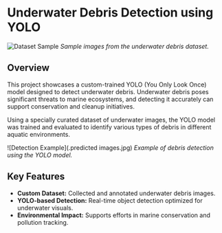 
# Underwater Debris Detection using YOLO

![Dataset Sample](./images/data_sample.jpg)
*Sample images from the underwater debris dataset.*

## Overview

This project showcases a custom-trained YOLO (You Only Look Once) model designed to detect underwater debris. 
Underwater debris poses significant threats to marine ecosystems, and detecting it accurately can support conservation and cleanup initiatives.

Using a specially curated dataset of underwater images, the YOLO model was trained and evaluated to identify various types of debris in different aquatic environments.

![Detection Example](.predicted images.jpg)
*Example of debris detection using the YOLO model.*

## Key Features

- **Custom Dataset:** Collected and annotated underwater debris images.
- **YOLO-based Detection:** Real-time object detection optimized for underwater visuals.
- **Environmental Impact:** Supports efforts in marine conservation and pollution tracking.


